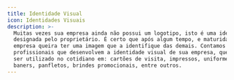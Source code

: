 ```yaml
---
title: Identidade Visual
icon: Identidades Visuais
description: >-
  Muitas vezes sua empresa ainda não possui um logotipo, isto é uma identidade
  designada pelo proprietário. É certo que após algum tempo, e maturidade, a
  empresa queira ter uma imagem que a identifique das demais. Contamos com
  profissionais que desenvolvem a identidade visual de sua empresa, que poderá
  ser utilizado no cotidiano em: cartões de visita, impressos, uniformes,
  baners, panfletos, brindes promocionais, entre outros.
---
```


